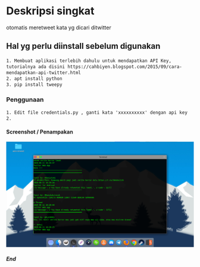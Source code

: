 # Deskripsi singkat
otomatis meretweet kata yg dicari ditwitter

## Hal yg perlu diinstall sebelum digunakan
```
1. Membuat aplikasi terlebih dahulu untuk mendapatkan API Key, tutorialnya ada disini https://cahbiyen.blogspot.com/2015/09/cara-mendapatkan-api-twitter.html
2. apt install python
3. pip install tweepy
```

### Penggunaan
```
1. Edit file credentials.py , ganti kata 'xxxxxxxxxx' dengan api key
2. 
```

#### Screenshot / Penampakan
![alt text](https://raw.githubusercontent.com/mugi789/auto-retweet/master/Screenshot_2020-06-11_23-32-37.png)

##### End
